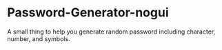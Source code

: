 # Password-Generator-nogui
A small thing to help you generate random password including character, number, and symbols.
